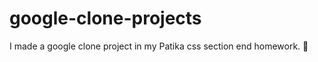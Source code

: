 # google-clone-projects
I made a google clone project in my Patika css section end homework.   :cactus:
